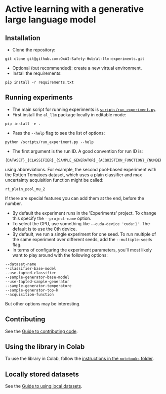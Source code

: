 # Active learning with a generative large language model

## Installation

- Clone the repository:
```
git clone git@github.com:OxAI-Safety-Hub/al-llm-experiments.git
```
- Optional (but recommended): create a new virtual environment.
- Install the requirements:
```
pip install -r requirements.txt
```


## Running experiments

- The main script for running experiments is [`scripts/run_experiment.py`](/scripts/run_experiment.py).
- First install the `al_llm` package locally in editable mode:
```
pip install -e .
```
- Pass the `--help` flag to see the list of options:
```
python /scripts/run_experiment.py --help
```
- The first argument is the run ID. A good convention for run ID is:
```
{DATASET}_{CLASSIFIER}_{SAMPLE_GENERATOR}_{ACQUISTION_FUNCTION}_{NUMBER}
```
using abbreviations. For example, the second pool-based experiment with the Rotten Tomatoes dataset, which uses a plain classifier and max uncertainty acquisition function might be called:
```
rt_plain_pool_mu_2
```
If there are special features you can add them at the end, before the number.
- By default the experiment runs in the 'Experiments' project. To change this specify the `--project-name` option.
- To select the GPU, use something like `--cuda-device 'cuda:1'`. The default is to use the 0th device.
- By default, we run a single experiment for one seed. To run multiple of the same experiment over different seeds, add the `--multiple-seeds` flag.
- In terms of configuring the experiment parameters, you'll most likely want to play around with the following options:
```
--dataset-name
--classifier-base-model
--use-tapted-classifier
--sample-generator-base-model
--use-tapted-sample-generator
--sample-generator-temperature
--sample-generator-top-k
--acquisition-function
```
But other options may be interesting.


## Contributing

See the [Guide to contributing code](/CONTRIBUTING.md).


## Using the library in Colab

To use the library in Colab, follow the [instructions in the `notebooks` folder](/notebooks/README.md).


## Locally stored datasets

See the [Guide to using local datasets](local_datasets/README.md).